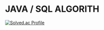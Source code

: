 # JAVA / SQL ALGORITH
[![Solved.ac Profile](http://mazassumnida.wtf/api/v2/generate_badge?boj=kong0876)](https://solved.ac/백준아이디/)
